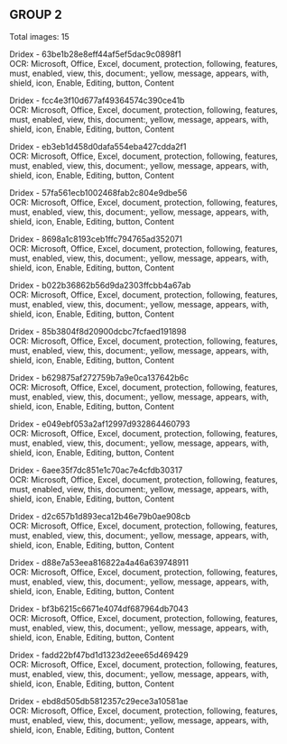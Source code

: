 ## GROUP 2
Total images: 15  

Dridex - 63be1b28e8eff44af5ef5dac9c0898f1  
OCR: Microsoft, Office, Excel, document, protection, following, features, must, enabled, view, this, document:, yellow, message, appears, with, shield, icon, Enable, Editing, button, Content  

Dridex - fcc4e3f10d677af49364574c390ce41b  
OCR: Microsoft, Office, Excel, document, protection, following, features, must, enabled, view, this, document:, yellow, message, appears, with, shield, icon, Enable, Editing, button, Content  

Dridex - eb3eb1d458d0dafa554eba427cdda2f1  
OCR: Microsoft, Office, Excel, document, protection, following, features, must, enabled, view, this, document:, yellow, message, appears, with, shield, icon, Enable, Editing, button, Content  

Dridex - 57fa561ecb1002468fab2c804e9dbe56  
OCR: Microsoft, Office, Excel, document, protection, following, features, must, enabled, view, this, document:, yellow, message, appears, with, shield, icon, Enable, Editing, button, Content  

Dridex - 8698a1c8193ceb1ffc794765ad352071  
OCR: Microsoft, Office, Excel, document, protection, following, features, must, enabled, view, this, document:, yellow, message, appears, with, shield, icon, Enable, Editing, button, Content  

Dridex - b022b36862b56d9da2303ffcbb4a67ab  
OCR: Microsoft, Office, Excel, document, protection, following, features, must, enabled, view, this, document:, yellow, message, appears, with, shield, icon, Enable, Editing, button, Content  

Dridex - 85b3804f8d20900dcbc7fcfaed191898  
OCR: Microsoft, Office, Excel, document, protection, following, features, must, enabled, view, this, document:, yellow, message, appears, with, shield, icon, Enable, Editing, button, Content  

Dridex - b629875af272759b7a9e0ca137642b6c  
OCR: Microsoft, Office, Excel, document, protection, following, features, must, enabled, view, this, document:, yellow, message, appears, with, shield, icon, Enable, Editing, button, Content  

Dridex - e049ebf053a2af12997d932864460793  
OCR: Microsoft, Office, Excel, document, protection, following, features, must, enabled, view, this, document:, yellow, message, appears, with, shield, icon, Enable, Editing, button, Content  

Dridex - 6aee35f7dc851e1c70ac7e4cfdb30317  
OCR: Microsoft, Office, Excel, document, protection, following, features, must, enabled, view, this, document:, yellow, message, appears, with, shield, icon, Enable, Editing, button, Content  

Dridex - d2c657b1d893eca12b46e79b0ae908cb  
OCR: Microsoft, Office, Excel, document, protection, following, features, must, enabled, view, this, document:, yellow, message, appears, with, shield, icon, Enable, Editing, button, Content  

Dridex - d88e7a53eea816822a4a46a639748911  
OCR: Microsoft, Office, Excel, document, protection, following, features, must, enabled, view, this, document:, yellow, message, appears, with, shield, icon, Enable, Editing, button, Content  

Dridex - bf3b6215c6671e4074df687964db7043  
OCR: Microsoft, Office, Excel, document, protection, following, features, must, enabled, view, this, document:, yellow, message, appears, with, shield, icon, Enable, Editing, button, Content  

Dridex - fadd22bf47bd1d1323d2eee65d469429  
OCR: Microsoft, Office, Excel, document, protection, following, features, must, enabled, view, this, document:, yellow, message, appears, with, shield, icon, Enable, Editing, button, Content  

Dridex - ebd8d505db5812357c29ece3a10581ae  
OCR: Microsoft, Office, Excel, document, protection, following, features, must, enabled, view, this, document:, yellow, message, appears, with, shield, icon, Enable, Editing, button, Content  

